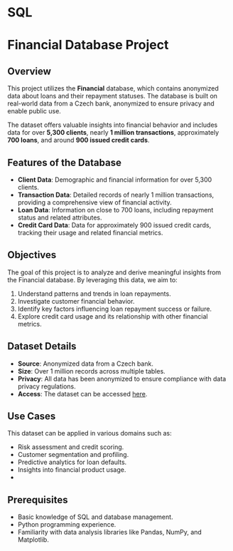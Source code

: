 # SQL
# Financial Database Project

## Overview
This project utilizes the **Financial** database, which contains anonymized data about loans and their repayment statuses. The database is built on real-world data from a Czech bank, anonymized to ensure privacy and enable public use.

The dataset offers valuable insights into financial behavior and includes data for over **5,300 clients**, nearly **1 million transactions**, approximately **700 loans**, and around **900 issued credit cards**.

## Features of the Database
- **Client Data**: Demographic and financial information for over 5,300 clients.
- **Transaction Data**: Detailed records of nearly 1 million transactions, providing a comprehensive view of financial activity.
- **Loan Data**: Information on close to 700 loans, including repayment status and related attributes.
- **Credit Card Data**: Data for approximately 900 issued credit cards, tracking their usage and related financial metrics.

## Objectives
The goal of this project is to analyze and derive meaningful insights from the Financial database. By leveraging this data, we aim to:
1. Understand patterns and trends in loan repayments.
2. Investigate customer financial behavior.
3. Identify key factors influencing loan repayment success or failure.
4. Explore credit card usage and its relationship with other financial metrics.

## Dataset Details
- **Source**: Anonymized data from a Czech bank.
- **Size**: Over 1 million records across multiple tables.
- **Privacy**: All data has been anonymized to ensure compliance with data privacy regulations.
- **Access**: The dataset can be accessed [here](https://fit.cvut.cz/cs/veda-a-vyzkum/cemu-se-venujeme/projekty/relational).

## Use Cases
This dataset can be applied in various domains such as:
- Risk assessment and credit scoring.
- Customer segmentation and profiling.
- Predictive analytics for loan defaults.
- Insights into financial product usage.
- 
## Prerequisites
- Basic knowledge of SQL and database management.
- Python programming experience.
- Familiarity with data analysis libraries like Pandas, NumPy, and Matplotlib.


